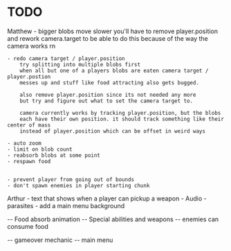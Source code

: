 # TODO

Matthew
    - bigger blobs move slower
        you'll have to remove player.position and rework camera.target
        to be able to do this because of the way the camera works rn

    - redo camera target / player.position 
        try splitting into multiple blobs first
        when all but one of a players blobs are eaten camera target / player.postion
        messes up and stuff like food attracting also gets bugged.

        also remove player.position since its not needed any more
        but try and figure out what to set the camera target to.

        camera currently works by tracking player.position, but the blobs
        each have their own position. it should track something like their center of mass
        instead of player.position which can be offset in weird ways

    - auto zoom
    - limit on blob count
    - reabsorb blobs at some point
    - respawn food


    - prevent player from going out of bounds
    - don't spawn enemies in player starting chunk

Arthur
    - text that shows when a player can pickup a weapon
    - Audio
    - parasites
    - add a main menu background

-- Food absorb animation
-- Special abilities and weapons
-- enemies can consume food

-- gameover mechanic
-- main menu
